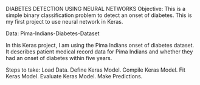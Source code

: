 DIABETES DETECTION USING NEURAL NETWORKS
Objective:
This is a simple binary classification problem to detect an onset of diabetes. This is my first project to use neural network in Keras.

Data:
Pima-Indians-Diabetes-Dataset

In this Keras project, I am using the Pima Indians onset of diabetes dataset. It describes patient medical record data for Pima Indians and whether they had an onset of diabetes within five years.

Steps to take:
Load Data.
Define Keras Model.
Compile Keras Model.
Fit Keras Model.
Evaluate Keras Model.
Make Predictions.




